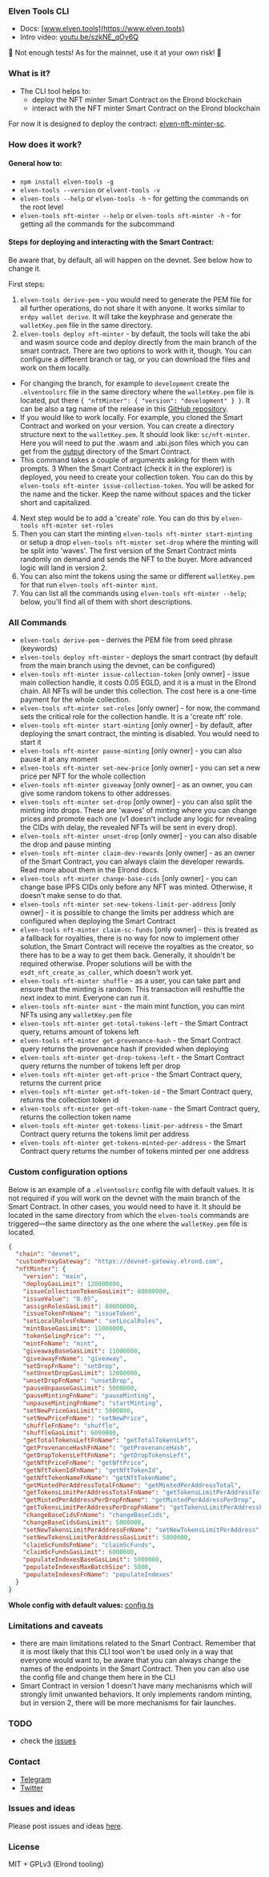 ### Elven Tools CLI

- Docs: [www.elven.tools](https://www.elven.tools)
- Intro video: [youtu.be/szkNE_qOy6Q](https://youtu.be/szkNE_qOy6Q)

🚨 Not enough tests! As for the mainnet, use it at your own risk! 🚨

### What is it?

- The CLI tool helps to:
  - deploy the NFT minter Smart Contract on the Elrond blockchain
  - interact with the NFT minter Smart Contract on the Elrond blockchain

For now it is designed to deploy the contract: [elven-nft-minter-sc](https://github.com/juliancwirko/elven-nft-minter-sc).

### How does it work? 

#### General how to:

- `npm install elven-tools -g`
- `elven-tools --version` or `elvent-tools -v`
- `elven-tools --help` or `elven-tools -h` - for getting the commands on the root level
- `elven-tools nft-minter --help` or `elven-tools nft-minter -h` - for getting all the commands for the subcommand

#### Steps for deploying and interacting with the Smart Contract:

Be aware that, by default, all will happen on the devnet. See below how to change it.

First steps:

1. `elven-tools derive-pem` - you would need to generate the PEM file for all further operations, do not share it with anyone. It works similar to `erdpy wallet derive`. It will take the keyphrase and generate the `walletKey.pem` file in the same directory.
2. `elven-tools deploy nft-minter` - by default, the tools will take the abi and wasm source code and deploy directly from the main branch of the smart contract. There are two options to work with it, though. You can configure a different branch or tag, or you can download the files and work on them locally.
  - For changing the branch, for example to `development` create the `.elventoolsrc` file in the same directory where the `walletKey.pem` file is located, put there `{ "nftMinter": { "version": "development" } }`. It can be also a tag name of the release in this [GitHub repository](https://github.com/juliancwirko/elven-nft-minter-sc).
  - If you would like to work locally. For example, you cloned the Smart Contract and worked on your version. You can create a directory structure next to the `walletKey.pem`. It should look like: `sc/nft-minter`. Here you will need to put the .wasm and .abi.json files which you can get from the [output]() directory of the Smart Contract.
  - This command takes a couple of arguments asking for them with prompts.
3 When the Smart Contract (check it in the explorer) is deployed, you need to create your collection token. You can do this by `elven-tools nft-minter issue-collection-token`. You will be asked for the name and the ticker. Keep the name without spaces and the ticker short and capitalized.
4. Next step would be to add a 'create' role. You can do this by `elven-tools nft-minter set-roles`
5. Then you can start the minting `elven-tools nft-minter start-minting` or setup a drop `elven-tools nft-minter set-drop` where the minting will be split into 'waves'. The first version of the Smart Contract mints randomly on demand and sends the NFT to the buyer. More advanced logic will land in version 2.
6. You can also mint the tokens using the same or different `walletKey.pem` for that run `elven-tools nft-minter mint`.
7. You can list all the commands using `elven-tools nft-minter --help`; below, you'll find all of them with short descriptions.

### All Commands

- `elven-tools derive-pem` - derives the PEM file from seed phrase (keywords)
- `elven-tools deploy nft-minter` - deploys the smart contract (by default from the main branch using the devnet, can be configured)
- `elven-tools nft-minter issue-collection-token` [only owner] - issue main collection handle, it costs 0.05 EGLD, and it is a must in the Elrond chain. All NFTs will be under this collection. The cost here is a one-time payment for the whole collection.
- `elven-tools nft-minter set-roles` [only owner] - for now, the command sets the critical role for the collection handle. It is a 'create nft' role.
- `elven-tools nft-minter start-minting` [only owner] - by default, after deploying the smart contract, the minting is disabled. You would need to start it
- `elven-tools nft-minter pause-minting` [only owner] - you can also pause it at any moment
- `elven-tools nft-minter set-new-price` [only owner] - you can set a new price per NFT for the whole collection
- `elven-tools nft-minter giveaway` [only owner] - as an owner, you can give some random tokens to other addresses.
- `elven-tools nft-minter set-drop` [only owner] - you can also split the minting into drops. These are 'waves' of minting where you can change prices and promote each one (v1 doesn't include any logic for revealing the CIDs with delay, the revealed NFTs will be sent in every drop).
- `elven-tools nft-minter unset-drop` [only owner] - you can also disable the drop and pause minting
- `elven-tools nft-minter claim-dev-rewards` [only owner] - as an owner of the Smart Contract, you can always claim the developer rewards. Read more about them in the Elrond docs.
- `elven-tools nft-minter change-base-cids` [only owner] - you can change base IPFS CIDs only before any NFT was minted. Otherwise, it doesn't make sense to do that.
- `elven-tools nft-minter set-new-tokens-limit-per-address` [only owner] - it is possible to change the limits per address which are configured when deploying the Smart Contract
- `elven-tools nft-minter claim-sc-funds` [only owner] - this is treated as a fallback for royalties, there is no way for now to implement other solution, the Smart Contract will receive the royalties as the creator, so there has to be a way to get them back. Generally, it shouldn't be required otherwise. Proper solutions will be with the `esdt_nft_create_as_caller`, which doesn't work yet.
- `elven-tools nft-minter shuffle` - as a user, you can take part and ensure that the minting is random. This transaction will reshuffle the next index to mint. Everyone can run it.
- `elven-tools nft-minter mint` - the main mint function, you can mint NFTs using any `walletKey.pem` file
- `elven-tools nft-minter get-total-tokens-left` - the Smart Contract query, returns amount of tokens left
- `elven-tools nft-minter get-provenance-hash` - the Smart Contract query returns the provenance hash if provided when deploying
- `elven-tools nft-minter get-drop-tokens-left` - the Smart Contract query returns the number of tokens left per drop
- `elven-tools nft-minter get-nft-price` - the Smart Contract query, returns the current price
- `elven-tools nft-minter get-nft-token-id` - the Smart Contract query, returns the collection token id
- `elven-tools nft-minter get-nft-token-name` - the Smart Contract query, returns the collection token name
- `elven-tools nft-minter get-tokens-limit-per-address` - the Smart Contract query returns the tokens limit per address
- `elven-tools nft-minter get-tokens-minted-per-address` - the Smart Contract query returns the number of tokens minted per one address

### Custom configuration options

Below is an example of a `.elventoolsrc` config file with default values. It is not required if you will work on the devnet with the main branch of the Smart Contract. In other cases, you would need to have it. It should be located in the same directory from which the `elven-tools` commands are triggered—the same directory as the one where the `walletKey.pem` file is located.

```json
{
  "chain": "devnet",
  "customProxyGateway": "https://devnet-gateway.elrond.com",
  "nftMinter": {
    "version": "main",
    "deployGasLimit": 120000000,
    "issueCollectionTokenGasLimit": 80000000,
    "issueValue": "0.05",
    "assignRolesGasLimit": 80000000,
    "issueTokenFnName": "issueToken",
    "setLocalRolesFnName": "setLocalRoles",
    "mintBaseGasLimit": 11000000,
    "tokenSelingPrice": "",
    "mintFnName": "mint",
    "giveawayBaseGasLimit": 11000000,
    "giveawayFnName": "giveaway",
    "setDropFnName": "setDrop",
    "setUnsetDropGasLimit": 12000000,
    "unsetDropFnName": "unsetDrop",
    "pauseUnpauseGasLimit": 5000000,
    "pauseMintingFnName": "pauseMinting",
    "unpauseMintingFnName": "startMinting",
    "setNewPriceGasLimit": 5000000,
    "setNewPriceFnName": "setNewPrice",
    "shuffleFnName": "shuffle",
    "shuffleGasLimit": 6000000,
    "getTotalTokensLeftFnName": "getTotalTokensLeft",
    "getProvenanceHashFnName": "getProvenanceHash",
    "getDropTokensLeftFnName": "getDropTokensLeft",
    "getNftPriceFnName": "getNftPrice",
    "getNftTokenIdFnName": "getNftTokenId",
    "getNftTokenNameFnName": "getNftTokenName",
    "getMintedPerAddressTotalFnName": "getMintedPerAddressTotal",
    "getTokensLimitPerAddressTotalFnName": "getTokensLimitPerAddressTotal",
    "getMintedPerAddressPerDropFnName": "getMintedPerAddressPerDrop",
    "getTokensLimitPerAddressPerDropFnName": "getTokensLimitPerAddressPerDrop",
    "changeBaseCidsFnName": "changeBaseCids",
    "changeBaseCidsGasLimit": 5000000,
    "setNewTokensLimitPerAddressFnName": "setNewTokensLimitPerAddress",
    "setNewTokensLimitPerAddressGasLimit": 5000000,
    "claimScFundsFnName": "claimScFunds",
    "claimScFundsGasLimit": 6000000,
    "populateIndexesBaseGasLimit": 5000000,
    "populateIndexesMaxBatchSize": 5000,
    "populateIndexesFnName": "populateIndexes"
  }
}
```

**Whole config with default values:** [config.ts](https://github.com/juliancwirko/elven-tools-cli/blob/main/src/config.ts)

### Limitations and caveats

- there are main limitations related to the Smart Contract. Remember that it is most likely that this CLI tool won't be used only in a way that everyone would want to, be aware that you can always change the names of the endpoints in the Smart Contract. Then you can also use the config file and change them here in the CLI
- Smart Contract in version 1 doesn't have many mechanisms which will strongly limit unwanted behaviors. It only implements random minting, but in version 2, there will be more mechanisms for fair launches.

### TODO
- check the [issues](https://github.com/juliancwirko/elven-tools-cli/issues)

### Contact

- [Telegram](https://t.me/juliancwirko)
- [Twitter](https://twitter.com/JulianCwirko)

### Issues and ideas

Please post issues and ideas [here](https://github.com/juliancwirko/elven-tools-cli/issues).

### License

MIT + GPLv3 (Elrond tooling)
